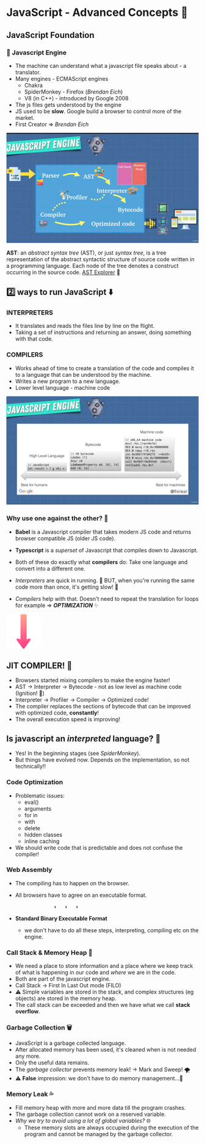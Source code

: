 # JavaScript - Advanced Concepts 🚀

## JavaScript Foundation

### 🦫 Javascript Engine

- The machine can understand what a javascript file speaks about - a translator.
- Many engines - ECMAScript engines
  - Chakra
  - SpiderMonkey - Firefox (_Brendan Eich_)
  - V8 (in C++) - introduced by Google 2008
- The js files gets understood by the engine
- JS used to be **slow**. Google build a browser to control more of the market.
- First Creator => _Brendan Eich_

<img src='images/screen_1.png' width=600>

**AST**: an _abstract syntax tree_ (AST), or just _syntax tree_, is a tree representation of the abstract syntactic structure of source code written in a programming language. Each node of the tree denotes a construct occurring in the source code.
[AST Explorer](https://astexplorer.net/) 🌳

## 2️⃣ ways to run JavaScript ⬇️

### INTERPRETERS

- It translates and reads the files line by line on the flight.
- Taking a set of instructions and returning an answer, doing something with that code.

### COMPILERS

- Works ahead of time to create a translation of the code and compiles it to a language that can be understood by the machine.
- Writes a new program to a new language.
- Lower level language - machine code

<img src='images/screen_2.png' width=600>

### Why use one against the other? 🤔

- **Babel** is a Javascript compiler that takes modern JS code and returns browser compatible JS (older JS code).
- **Typescript** is a _superset_ of Javascript that compiles down to Javascript.
- Both of these do exactly what **compilers** do: Take one language and convert into a different one.

- _Interpreters_ are quick in running. 🏃 BUT, when you're running the same code more than once, it's getting slow! 🐢
- _Compilers_ help with that. Doesn't need to repeat the translation for loops for example => _**OPTIMIZATION**_ ✨

<img src='images/arrow_1.svg' width=90>

## JIT COMPILER! 🤩

- Browsers started mixing compilers to make the engine faster!
- AST -> Interpreter -> Bytecode - not as low level as machine code (Ignition! 🚀)
- Interpreter -> Profiler -> Compiler -> Optimized code!
- The compiler replaces the sections of bytecode that can be improved with optimized code, **constantly**!
- The overall execution speed is improving!

## Is javascript an _interpreted_ language? 🤔

- Yes! In the beginning stages (see _SpiderMonkey_).
- But things have evolved now. Depends on the implementation, so not technically!!

### Code Optimization

- Problematic issues:
  - eval()
  - arguments
  - for in
  - with
  - delete
  - hidden classes
  - inline caching
- We should write code that is predictable and does not confuse the compiler!

### Web Assembly

- The compiling has to happen on the browser.
- All browsers have to agree on an executable format.

                    ⬇️   ⬇️   ⬇️

- **Standard Binary Executable Format**
  - we don't have to do all these steps, interpreting, compiling etc on the engine.

### Call Stack & Memory Heap 🧱

- We need a place to store information and a place where we keep track of what is happening in our code and _where_ we are in the code.
- Both are part of the javascript engine.
- Call Stack -> First In Last Out mode (FILO)
- ⚠️ Simple variables are stored in the stack, and complex structures (eg objects) are stored in the memory heap.
- The call stack can be exceeded and then we have what we call **stack overflow**.

### Garbage Collection 🗑️

- JavaScript is a garbage collected language.
- After allocated memory has been used, it's cleaned when is not needed any more.
- Only the useful data remains.
- The _garbage collector_ prevents memory leak! -> Mark and Sweep! 🌪️
- ⚠️ **False** impression: we don't have to do memory management...🤔 

### Memory Leak 💦

- Fill memory heap with more and more data till the program crashes.
- The garbage collection cannot work on a reserved variable.
- _Why we try to avoid using a lot of global variables?_ 🌐
  - These memory slots are always occupied during the execution of the program and cannot be managed by the garbage collector.